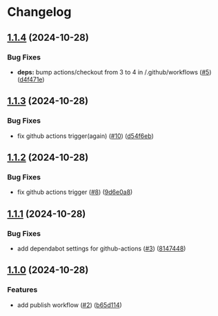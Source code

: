 # Changelog

## [1.1.4](https://github.com/girasolenergy/pyopenems/compare/v1.1.3...v1.1.4) (2024-10-28)


### Bug Fixes

* **deps:** bump actions/checkout from 3 to 4 in /.github/workflows ([#5](https://github.com/girasolenergy/pyopenems/issues/5)) ([d4f471e](https://github.com/girasolenergy/pyopenems/commit/d4f471e15aca4d6c1c6f408e2a4a383613d9fc8f))

## [1.1.3](https://github.com/girasolenergy/pyopenems/compare/v1.1.2...v1.1.3) (2024-10-28)


### Bug Fixes

* fix github actions trigger(again) ([#10](https://github.com/girasolenergy/pyopenems/issues/10)) ([d54f6eb](https://github.com/girasolenergy/pyopenems/commit/d54f6eb30d41939ae7c673d1edcf91c5be1420f5))

## [1.1.2](https://github.com/girasolenergy/pyopenems/compare/v1.1.1...v1.1.2) (2024-10-28)


### Bug Fixes

* fix github actions trigger ([#8](https://github.com/girasolenergy/pyopenems/issues/8)) ([9d6e0a8](https://github.com/girasolenergy/pyopenems/commit/9d6e0a80a7928f52579ea4355d821d0d62566abe))

## [1.1.1](https://github.com/girasolenergy/pyopenems/compare/v1.1.0...v1.1.1) (2024-10-28)


### Bug Fixes

* add dependabot settings for github-actions ([#3](https://github.com/girasolenergy/pyopenems/issues/3)) ([8147448](https://github.com/girasolenergy/pyopenems/commit/8147448f2d852c3c12aac729397c63cc73490df7))

## [1.1.0](https://github.com/girasolenergy/pyopenems/compare/v1.0.0...v1.1.0) (2024-10-28)


### Features

* add publish workflow ([#2](https://github.com/girasolenergy/pyopenems/issues/2)) ([b65d114](https://github.com/girasolenergy/pyopenems/commit/b65d1144854e93c9194f2636b2c693194b55d6b1))
